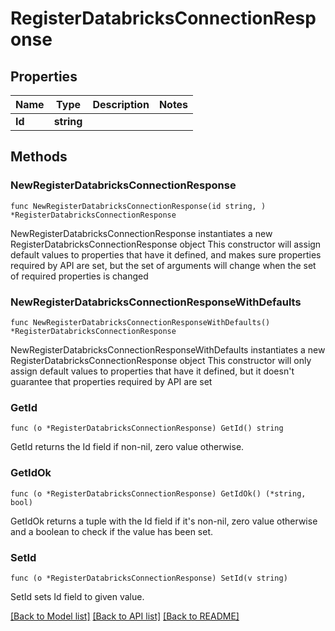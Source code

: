 # RegisterDatabricksConnectionResponse

## Properties

Name | Type | Description | Notes
------------ | ------------- | ------------- | -------------
**Id** | **string** |  | 

## Methods

### NewRegisterDatabricksConnectionResponse

`func NewRegisterDatabricksConnectionResponse(id string, ) *RegisterDatabricksConnectionResponse`

NewRegisterDatabricksConnectionResponse instantiates a new RegisterDatabricksConnectionResponse object
This constructor will assign default values to properties that have it defined,
and makes sure properties required by API are set, but the set of arguments
will change when the set of required properties is changed

### NewRegisterDatabricksConnectionResponseWithDefaults

`func NewRegisterDatabricksConnectionResponseWithDefaults() *RegisterDatabricksConnectionResponse`

NewRegisterDatabricksConnectionResponseWithDefaults instantiates a new RegisterDatabricksConnectionResponse object
This constructor will only assign default values to properties that have it defined,
but it doesn't guarantee that properties required by API are set

### GetId

`func (o *RegisterDatabricksConnectionResponse) GetId() string`

GetId returns the Id field if non-nil, zero value otherwise.

### GetIdOk

`func (o *RegisterDatabricksConnectionResponse) GetIdOk() (*string, bool)`

GetIdOk returns a tuple with the Id field if it's non-nil, zero value otherwise
and a boolean to check if the value has been set.

### SetId

`func (o *RegisterDatabricksConnectionResponse) SetId(v string)`

SetId sets Id field to given value.



[[Back to Model list]](../README.md#documentation-for-models) [[Back to API list]](../README.md#documentation-for-api-endpoints) [[Back to README]](../README.md)


